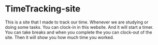 # TimeTracking-site
This is a site that I made to track our time. Whenever we are studying or doing some tasks. You can clock-in in this website. And it will start a timer. You can take breaks and when you complete the you can clock-out of the site. Then it will show you how much time you worked.